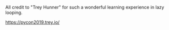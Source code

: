 All credit to "Trey Hunner" for such a wonderful learning experience in lazy looping.

https://pycon2019.trey.io/

